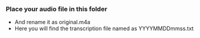 ### Place your audio file in this folder
- And rename it as original.m4a
- Here you will find the transcription file named as YYYYMMDDmmss.txt